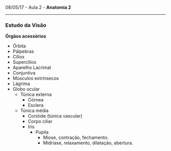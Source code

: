 08/05/17 - Aula 2 - **Anatomia 2**

---

### Estudo da Visão

**Órgãos acessórios**

* Órbita
* Pálpebras
* Cílios
* Supercílios
* Aparelho Lacrimal
* Conjuntiva
* Músculos extrínsecos
* Lágrima
* Globo ocular
  * Túnica externa
    * Córnea
    * Esclera
  * Túnica média
    * Corióide \(túnica vascular\)
    * Corpo ciliar
    * Iris
      * Pupila
        * Miose, contração, fechamento.
        * Midríase, relaxamento, dilatação, abertura.



